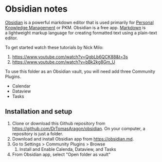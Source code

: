 # Obsidian notes
[Obsidian](https://obsidian.md/) is a powerful markdown editor that is used primarily for [Personal Knowledge Management](https://en.wikipedia.org/wiki/Personal_knowledge_management) or PKM. Obsidian is a free app. [Markdown](https://en.wikipedia.org/wiki/Markdown) is a lightweight markup language for creating formatted text using a plain-text editor.

To get started watch these tutorials by Nick Milo:
1. https://www.youtube.com/watch?v=QgbLb6QCK88&t=3s
2. https://www.youtube.com/watch?v=bBk2kg8Gm_U

To use this folder as an Obsidian vault, you will need add three Community Plugins.
- Calendar
- Dataview
- Tasks

## Installation and setup
1. Clone or download this Github repository from https://github.com/DrTomasAragon/obsidian. On your computer, a repository is just a folder.
2. Download and install Obsidian app from https://obsidian.md.
3. Go to Settings > Community Plugins > Browse
	1. Install and Enable Calenda, Dataview, and Tasks
4. From Obsidian app, select "Open folder as vault"